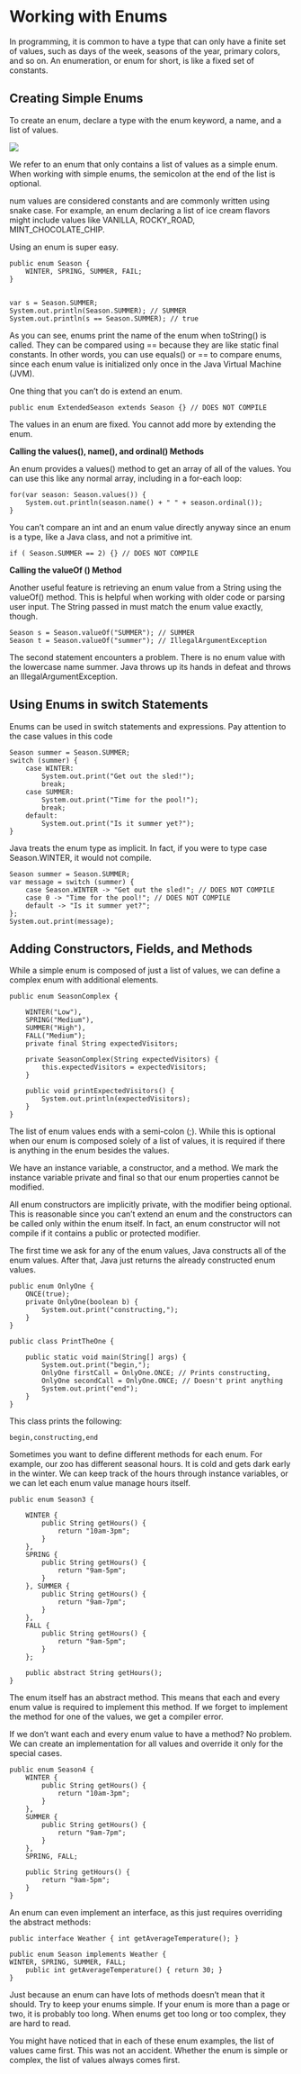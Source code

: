 # Working with Enums

In programming, it is common to have a type that can only have a finite set of values, such as days of the week, seasons
of the year, primary colors, and so on. An enumeration, or enum for short, is like a fixed set of constants.

## Creating Simple Enums

To create an enum, declare a type with the enum keyword, a name, and a list of values.

![](workingwithenums/defining-a-simple-enum.png)

We refer to an enum that only contains a list of values as a simple enum. When working with simple enums, the semicolon
at the end of the list is optional.

num values are considered constants and are commonly written using snake case. For example, an enum declaring a list of
ice cream flavors might include values like VANILLA, ROCKY_ROAD, MINT_CHOCOLATE_CHIP.

Using an enum is super easy.

    public enum Season {
        WINTER, SPRING, SUMMER, FAIL;
    }


    var s = Season.SUMMER; 
    System.out.println(Season.SUMMER); // SUMMER 
    System.out.println(s == Season.SUMMER); // true

As you can see, enums print the name of the enum when toString() is called. They can be compared using == because they
are like static final constants. In other words, you can use equals() or == to compare enums, since each enum value is
initialized only once in the Java Virtual Machine (JVM).

One thing that you can’t do is extend an enum.

    public enum ExtendedSeason extends Season {} // DOES NOT COMPILE

The values in an enum are fixed. You cannot add more by extending the enum.

**Calling the values(), name(), and ordinal() Methods**

An enum provides a values() method to get an array of all of the values. You can use this like
any normal array, including in a for-each loop:

    for(var season: Season.values()) { 
        System.out.println(season.name() + " " + season.ordinal());
    }

You can’t compare an int and an enum value directly anyway since an enum is a type, like a Java class, and not a
primitive int.

    if ( Season.SUMMER == 2) {} // DOES NOT COMPILE

**Calling the valueOf () Method**

Another useful feature is retrieving an enum value from a String using the valueOf() method. This is helpful when
working with older code or parsing user input. The String passed in must match the enum value exactly, though.

    Season s = Season.valueOf("SUMMER"); // SUMMER
    Season t = Season.valueOf("summer"); // IllegalArgumentException

The second statement encounters a problem. There is no enum value with the lowercase name summer. Java throws up its
hands in defeat and throws an IllegalArgumentException.

## Using Enums in switch Statements

Enums can be used in switch statements and expressions. Pay attention to the case values in this code

    Season summer = Season.SUMMER;
    switch (summer) {
        case WINTER:
            System.out.print("Get out the sled!");
            break;
        case SUMMER:
            System.out.print("Time for the pool!");
            break;
        default:
            System.out.print("Is it summer yet?");
    }

Java treats the enum type as implicit. In fact, if you were to type case Season.WINTER, it would not compile.

    Season summer = Season.SUMMER;
    var message = switch (summer) {
        case Season.WINTER -> "Get out the sled!"; // DOES NOT COMPILE
        case 0 -> "Time for the pool!"; // DOES NOT COMPILE
        default -> "Is it summer yet?";
    };
    System.out.print(message);

## Adding Constructors, Fields, and Methods

While a simple enum is composed of just a list of values, we can define a complex enum with additional elements.

    public enum SeasonComplex {

        WINTER("Low"), 
        SPRING("Medium"), 
        SUMMER("High"), 
        FALL("Medium");
        private final String expectedVisitors;
    
        private SeasonComplex(String expectedVisitors) {
            this.expectedVisitors = expectedVisitors;
        }
    
        public void printExpectedVisitors() {
            System.out.println(expectedVisitors);
        }
    }

The list of enum values ends with a semi-colon (;). While this is optional when our enum is composed solely of a list
of values, it is required if there is anything in the enum besides the values.

We have an instance variable, a constructor, and a method. We mark the instance variable private and final so
that our enum properties cannot be modified.

All enum constructors are implicitly private, with the modifier being optional.
This is reasonable since you can’t extend an enum and the constructors can be called only within the enum itself. In
fact, an enum constructor will not compile if it contains a public or protected modifier.

The first time we ask for any of the enum values, Java constructs all of the enum values. After that, Java just returns
the already constructed enum values.

    public enum OnlyOne {
        ONCE(true);
        private OnlyOne(boolean b) {
            System.out.print("constructing,");
        }
    }

    public class PrintTheOne {

        public static void main(String[] args) {
            System.out.print("begin,");
            OnlyOne firstCall = OnlyOne.ONCE; // Prints constructing,
            OnlyOne secondCall = OnlyOne.ONCE; // Doesn't print anything
            System.out.print("end");
        }
    }

This class prints the following:

    begin,constructing,end

Sometimes you want to define different methods for each enum. For example, our zoo has different seasonal hours. It is
cold and gets dark early in the winter. We can keep track of the hours through instance variables, or we can let each
enum value manage hours itself.

    public enum Season3 {
    
        WINTER {
            public String getHours() {
                return "10am-3pm";
            }
        },
        SPRING {
            public String getHours() {
                return "9am-5pm";
            }
        }, SUMMER {
            public String getHours() {
                return "9am-7pm";
            }
        },
        FALL {
            public String getHours() {
                return "9am-5pm";
            }
        };
    
        public abstract String getHours();
    }

The enum itself has an abstract method. This means that each and every enum value is required to implement this method.
If we forget to implement the method for one of the values, we get a compiler error.

If we don’t want each and every enum value to have a method? No problem. We can create an implementation for all values
and override it only for the special cases.

    public enum Season4 {
        WINTER {
            public String getHours() {
                return "10am-3pm";
            }
        },
        SUMMER {
            public String getHours() {
                return "9am-7pm";
            }
        },
        SPRING, FALL;
        
        public String getHours() {
            return "9am-5pm";
        }
    }

An enum can even implement an interface, as this just requires overriding the abstract methods:

    public interface Weather { int getAverageTemperature(); }

    public enum Season implements Weather {
    WINTER, SPRING, SUMMER, FALL;
        public int getAverageTemperature() { return 30; }
    }

Just because an enum can have lots of methods doesn’t mean that it should. Try to keep your enums simple. If your enum
is more than a page or two, it is probably too long. When enums get too long or too complex, they are hard to read.

You might have noticed that in each of these enum examples, the list of values came first. This was not an accident.
Whether the enum is simple or complex, the list of values always comes first.